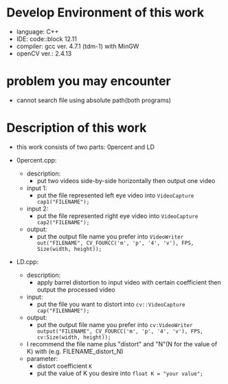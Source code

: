 # Develop Environment of this work
* language: C++
* IDE: code::block 12.11
* compiler: gcc ver. 4.7.1 (tdm-1) with MinGW
* openCV ver.: 2.4.13

# problem you may encounter
* cannot search file using absolute path(both programs)

# Description of this work
* this work consists of two parts: 0percent and LD
* 0percent.cpp:
	* description:
		* put two videos side-by-side horizontally
then output one video
	* input 1:
		* put the file represented left eye video into
```VideoCapture cap1("FILENAME"); ```
	* input 2:
		* put the file represented right eye video into
```VideoCapture cap2("FILENAME");```	
	* output:
		* put the output file name you prefer into
```VideoWriter out("FILENAME", CV_FOURCC('m', 'p', '4', 'v'), FPS, Size(width, height)); ```

* LD.cpp:
	* description:
		* apply barrel distortion to input video with certain coefficient
then output the processed video
	* input:
		* put the file you want to distort into
```cv::VideoCapture cap("FILENNAME"); ```
	* output:
		* put the output file name you prefer into
```cv:VideoWriter output("FILENAME", CV_FOURCC('m', 'p', '4', 'v'), FPS, cv:Size(width, height));```
	* I recommend the file name plus "distort" and "N"(N for the value of K) with (e.g. FILENAME_distort_N)
	* parameter:
		* distort coefficient ```K```
		* put the value of K you desire into
```float K = "your value";```
